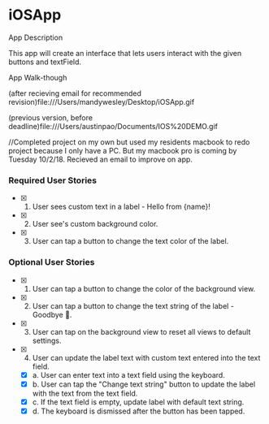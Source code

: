 # iOSApp
App Description

This app will create an interface that lets users interact with the given buttons and textField. 

App Walk-though





(after recieving email for recommended revision)file:///Users/mandywesley/Desktop/iOSApp.gif

(previous version, before deadline)file:///Users/austinpao/Documents/IOS%20DEMO.gif





//Completed project on my own but used my residents macbook to redo project because I only have a PC. But my macbook pro is coming by Tuesday 10/2/18. Recieved an email to improve on app.

### Required User Stories
- [x] 1. User sees custom text in a label - Hello from {name}!
- [x] 2. User see's custom background color.
- [x] 3. User can tap a button to change the text color of the label.

### Optional User Stories
- [x] 1. User can tap a button to change the color of the background view.
- [x] 2. User can tap a button to change the text string of the label - Goodbye 👋.
- [x] 3. User can tap on the background view to reset all views to default settings.
- [x] 4. User can update the label text with custom text entered into the text field.
   - [x] a. User can enter text into a text field using the keyboard.
   - [x] b. User can tap the "Change text string" button to update the label with the text from the text field.
   - [x] c. If the text field is empty, update label with default text string.
   - [x] d. The keyboard is dismissed after the button has been tapped.
